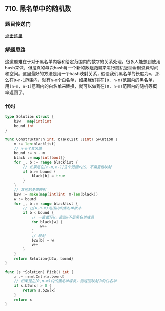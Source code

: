 ## 710. 黑名单中的随机数

### 题目传送门

[点击这里](https://leetcode.cn/problems/random-pick-with-blacklist/)

### 解题思路

这道题难在于对于黑名单内容和给定范围内的数字的关系处理，很多人能想到使用hash来做，但是真的每次hash用一个新的数组范围来进行随机返回会很浪费时间和空间。这里最好的方法是用一个hash映射关系，假设我们黑名单的长度为`m`，那么在`0~n-1`范围内，就有`n-m`个白名单，如果我们将在`[0, n-m)`范围内的黑名单，用`[n-m, n-1]`范围内的白名单来替换，就可以做到在`[0, n-m)`范围内的随机等概率返回了。

### 代码

```go
type Solution struct {
	b2w   map[int]int
	bound int
}

func Constructor(n int, blacklist []int) Solution {
	m := len(blacklist)
	// n-m个白名单
	bound := n - m
	black := map[int]bool{}
	for _, b := range blacklist {
		// 如果是在[n-m,n-1]这个范围内的，不需要做映射
		if b >= bound {
			black[b] = true
		}
	}
	// 其他的要做映射
	b2w := make(map[int]int, m-len(black))
	w := bound
	for _, b := range blacklist {
		// 在[0,n-m)范围内的黑名单数字
		if b < bound {
			// 一直循环w，直到w不是黑名单成员
			for black[w] {
				w++
			}
			// 映射
			b2w[b] = w
			w++
		}
	}
	return Solution{b2w, bound}
}

func (s *Solution) Pick() int {
	x := rand.Intn(s.bound)
	// 如果是在[0,n-m)内的黑名单成员，则返回映射中的白名单
	if s.b2w[x] > 0 {
		return s.b2w[x]
	}
	return x
}


```